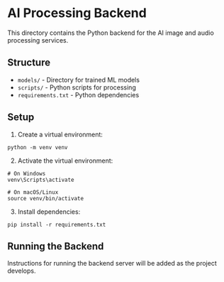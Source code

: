 
# AI Processing Backend

This directory contains the Python backend for the AI image and audio processing services.

## Structure

- `models/` - Directory for trained ML models
- `scripts/` - Python scripts for processing
- `requirements.txt` - Python dependencies

## Setup

1. Create a virtual environment:
```
python -m venv venv
```

2. Activate the virtual environment:
```
# On Windows
venv\Scripts\activate

# On macOS/Linux
source venv/bin/activate
```

3. Install dependencies:
```
pip install -r requirements.txt
```

## Running the Backend

Instructions for running the backend server will be added as the project develops.
